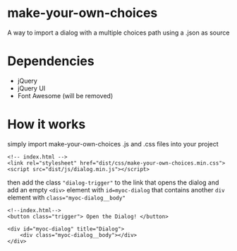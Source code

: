 # make-your-own-choices
A way to import a dialog with a multiple choices path using a .json as source

# Dependencies
- jQuery
- jQuery UI
- Font Awesome (will be removed)

# How it works
simply import make-your-own-choices .js and .css files into your project
	
	<!-- index.html -->
	<link rel="stylesheet" href="dist/css/make-your-own-choices.min.css">
	<script src="dist/js/dialog.min.js"></script>
	
then add the class `"dialog-trigger"` to the link that opens the dialog and add an empty `<div>` element with `id=myoc-dialog` that contains another `div` element with `class="myoc-dialog__body"`

	<!--index.html-->
	<button class="trigger"> Open the Dialog! </button>

	<div id="myoc-dialog" title="Dialog">
		<div class="myoc-dialog__body"></div>
	</div>


